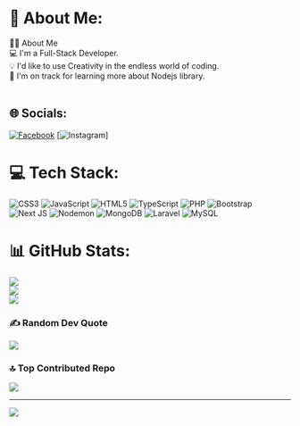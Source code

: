# 💫 About Me:
👨‍💻  About Me<br>💻   I'm a Full-Stack Developer.<br>💡    I'd like to use Creativity in the endless world of coding.<br>🌱   I'm on track for learning more about Nodejs library.<br><br>


## 🌐 Socials:
[![Facebook](https://img.shields.io/badge/Facebook-%231877F2.svg?logo=Facebook&logoColor=white)](https://facebook.com/mohammed.fade.338) [![Instagram]([https://img.shields.io/badge/Instagram-%23E4405F.svg?logo=Instagram&logoColor=white](https://instagram.com/mohammed20fadi))] 

# 💻 Tech Stack:
![CSS3](https://img.shields.io/badge/css3-%231572B6.svg?style=for-the-badge&logo=css3&logoColor=white) ![JavaScript](https://img.shields.io/badge/javascript-%23323330.svg?style=for-the-badge&logo=javascript&logoColor=%23F7DF1E) ![HTML5](https://img.shields.io/badge/html5-%23E34F26.svg?style=for-the-badge&logo=html5&logoColor=white) ![TypeScript](https://img.shields.io/badge/typescript-%23007ACC.svg?style=for-the-badge&logo=typescript&logoColor=white) ![PHP](https://img.shields.io/badge/php-%23777BB4.svg?style=for-the-badge&logo=php&logoColor=white) ![Bootstrap](https://img.shields.io/badge/bootstrap-%238511FA.svg?style=for-the-badge&logo=bootstrap&logoColor=white) ![Next JS](https://img.shields.io/badge/Next-black?style=for-the-badge&logo=next.js&logoColor=white) ![Nodemon](https://img.shields.io/badge/NODEMON-%23323330.svg?style=for-the-badge&logo=nodemon&logoColor=%BBDEAD) ![MongoDB](https://img.shields.io/badge/MongoDB-%234ea94b.svg?style=for-the-badge&logo=mongodb&logoColor=white) ![Laravel](https://img.shields.io/badge/laravel-%23FF2D20.svg?style=for-the-badge&logo=laravel&logoColor=white) ![MySQL](https://img.shields.io/badge/mysql-4479A1.svg?style=for-the-badge&logo=mysql&logoColor=white)
# 📊 GitHub Stats:
![](https://github-readme-stats.vercel.app/api?username=mohammedFade&theme=midnight-purple&hide_border=false&include_all_commits=true&count_private=true)<br/>
![](https://github-readme-streak-stats.herokuapp.com/?user=mohammedFade&theme=midnight-purple&hide_border=false)<br/>
![](https://github-readme-stats.vercel.app/api/top-langs/?username=mohammedFade&theme=midnight-purple&hide_border=false&include_all_commits=true&count_private=true&layout=compact)

### ✍️ Random Dev Quote
![](https://quotes-github-readme.vercel.app/api?type=horizontal&theme=tokyonight)

### 🔝 Top Contributed Repo
![](https://github-contributor-stats.vercel.app/api?username=mohammedFade&limit=5&theme=dark&combine_all_yearly_contributions=true)

---
[![](https://visitcount.itsvg.in/api?id=mohammedFade&icon=2&color=1)](https://visitcount.itsvg.in)

<!-- Proudly created with GPRM ( https://gprm.itsvg.in ) -->
